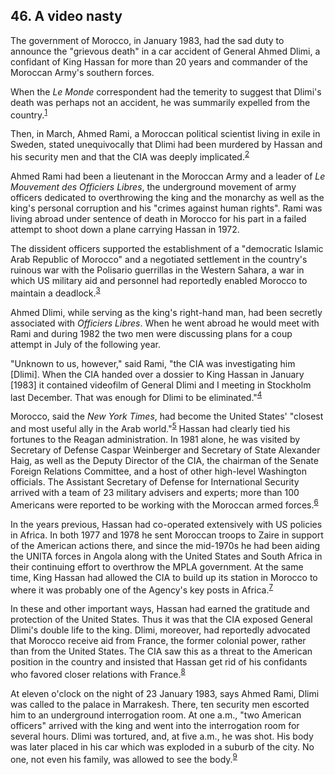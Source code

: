 ## 46. A video nasty

The government of Morocco, in January 1983, had the sad duty to announce the "grievous death" in a car accident of General Ahmed Dlimi, a confidant of King Hassan for more than 20 years and commander of the Moroccan Army's southern forces.

When the *Le Monde* correspondent had the temerity to suggest that Dlimi's death was perhaps not an accident, he was summarily expelled from the country.<sup id="t1">[1](#f1)</sup>

Then, in March, Ahmed Rami, a Moroccan political scientist living in exile in Sweden, stated unequivocally that Dlimi had been murdered by Hassan and his security men and that the CIA was deeply implicated.<sup id="t2">[2](#f2)</sup>

Ahmed Rami had been a lieutenant in the Moroccan Army and a leader of *Le Mouvement des Officiers Libres*, the underground movement of army officers dedicated to overthrowing the king and the monarchy as well as the king's personal corruption and his "crimes against human rights". Rami was living abroad under sentence of death in Morocco for his part in a failed attempt to shoot down a plane carrying Hassan in 1972.

The dissident officers supported the establishment of a "democratic Islamic Arab Republic of Morocco" and a negotiated settlement in the country's ruinous war with the Polisario guerrillas in the Western Sahara, a war in which US military aid and personnel had reportedly enabled Morocco to maintain a deadlock.<sup id="t3">[3](#f3)</sup>

Ahmed Dlimi, while serving as the king's right-hand man, had been secretly associated with *Officiers Libres*. When he went abroad he would meet with Rami and during 1982 the two men were discussing plans for a coup attempt in July of the following year.

"Unknown to us, however," said Rami, "the CIA was investigating him [Dlimi]. When the CIA handed over a dossier to King Hassan in January [1983] it contained videofilm of General Dlimi and I meeting in Stockholm last December. That was enough for Dlimi to be eliminated."<sup id="t4">[4](#f4)</sup>

Morocco, said the *New York Times*, had become the United States' "closest and most useful ally in the Arab world."<sup id="t5">[5](#f5)</sup> Hassan had clearly tied his fortunes to the Reagan administration. In 1981 alone, he was visited by Secretary of Defense Caspar Weinberger and Secretary of State Alexander Haig, as well as the Deputy Director of the CIA, the chairman of the Senate Foreign Relations Committee, and a host of other high-level Washington officials. The Assistant Secretary of Defense for International Security arrived with a team of 23 military advisers and experts; more than 100 Americans were reported to be working with the Moroccan armed forces.<sup id="t6">[6](#f6)</sup>

In the years previous, Hassan had co-operated extensively with US policies in Africa. In both 1977 and 1978 he sent Moroccan troops to Zaire in support of the American actions there, and since the mid-1970s he had been aiding the UNITA forces in Angola along with the United States and South Africa in their continuing effort to overthrow the MPLA government. At the same time, King Hassan had allowed the CIA to build up its station in Morocco to where it was probably one of the Agency's key posts in Africa.<sup id="t7">[7](#f7)</sup>

In these and other important ways, Hassan had earned the gratitude and protection of the United States. Thus it was that the CIA exposed General Dlimi's double life to the king. Dlimi, moreover, had reportedly advocated that Morocco receive aid from France, the former colonial power, rather than from the United States. The CIA saw this as a threat to the American position in the country and insisted that Hassan get rid of his confidants who favored closer relations with France.<sup id="t8">[8](#f8)</sup>

At eleven o'clock on the night of 23 January 1983, says Ahmed Rami, Dlimi was called to the palace in Marrakesh. There, ten security men escorted him to an underground interrogation room. At one a.m., "two American officers" arrived with the king and went into the interrogation room for several hours. Dlimi was tortured, and, at five a.m., he was shot. His body was later placed in his car which was exploded in a suburb of the city. No one, not even his family, was allowed to see the body.<sup id="t9">[9](#f9)</sup>
